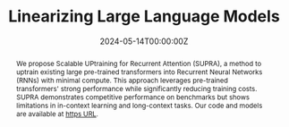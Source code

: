 ---
title: "Linearizing Large Language Models"

# Authors
authors:
- Jean Mercat
- Igor Vasiljevic
- Sedrick Keh
- Kushal Arora
- Achal Dave
- Adrien Gaidon
- Thomas Kollar

date: "2024-05-14T00:00:00Z"
doi: "arXiv:2405.06640"

# Schedule page publish date (NOT publication's date).
publishDate: "2024-05-14T00:00:00Z"

# Publication type.
# Legend: 0 = Uncategorized; 1 = Conference paper; 2 = Journal article;
# 3 = Preprint / Working Paper; 4 = Report; 5 = Book; 6 = Book section;
# 7 = Thesis; 8 = Patent
publication_types: ["3"]

# Publication name and optional abbreviated publication name.
publication: In *COLM* (under review)
publication_short: In *COLM*

abstract: We propose Scalable UPtraining for Recurrent Attention (SUPRA), a method to uptrain existing large pre-trained transformers into Recurrent Neural Networks (RNNs) with minimal compute. This approach leverages pre-trained transformers' strong performance while significantly reducing training costs. SUPRA demonstrates competitive performance on benchmarks but shows limitations in in-context learning and long-context tasks. Our code and models are available at [https URL](https://github.com/TRI-ML/linear_open_lm).

tags: []

# Display this page in the Featured widget?
featured: true

# Custom links (uncomment lines below)
# links:
# - name: Custom Link
#   url: http://example.org

url_pdf: 'https://arxiv.org/pdf/2405.06640.pdf'
url_code: 'https://github.com/TRI-ML/linear_open_lm'
# url_dataset: ''
# url_poster: ''
url_project: 'https://github.com/TRI-ML/linear_open_lm'
# url_slides: ''
# url_source: ''
url_video: ''

# Featured image
# To use, add an image named `featured.jpg/png` to your page's folder. 
image:
  caption: 'Graphical representation of SUPRA linearization strategy.'
  focal_point: ""
  preview_only: false

# Associated Projects (optional).
#   Associate this publication with one or more of your projects.
#   Simply enter your project's folder or file name without extension.
#   E.g. `internal-project` references `content/project/internal-project/index.md`.
#   Otherwise, set `projects: []`.
# projects:
# - example

# Slides (optional).
#   Associate this publication with Markdown slides.
#   Simply enter your slide deck's filename without extension.
#   E.g. `slides: "example"` references `content/slides/example/index.md`.
#   Otherwise, set `slides: ""`.
slides: ""
---